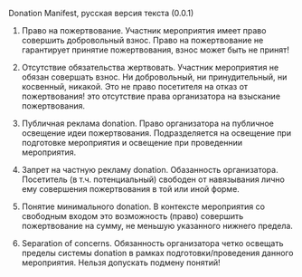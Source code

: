   Donation Manifest, русская версия текста (0.0.1)

1. Право на пожертвование. Участник мероприятия имеет право совершить добровольный взнос. Право на пожертвование не гарантирует принятие пожертвования, взнос может быть не принят!

2. Отсутствие обязательства жертвовать. Участник мероприятия не обязан совершать взнос. Ни добровольный, ни принудительный, ни косвенный, никакой. Это не право посетителя на отказ от пожертвования! это отсутствие права организатора на взыскание пожертвования.

3. Публичная реклама donation. Право организатора на публичное освещение идеи пожертвования. Подразделяется на освещение при подготовке мероприятия и освещение при проведеннии мероприятия.

4. Запрет на частную рекламу donation. Обазанность организатора. Посетитель (в т.ч. потенциальный) свободен от навязывания лично ему совершения пожертвования в той или иной форме.

5. Понятие минимального donation. В контексте мероприятия со свободным входом это возможность (право) совершить пожертвование на сумму, не меньшую указанного нижнего предела.

6. Separation of concerns. Обязанность организатора четко освещать пределы системы donation в рамках подготовки/проведения данного мероприятия. Нельзя допускать подмену понятий! 
